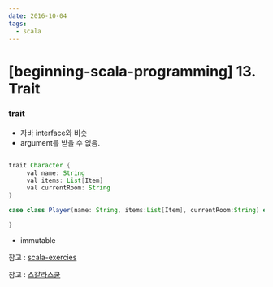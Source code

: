 ```yaml
---
date: 2016-10-04
tags: 
  - scala
---
```


# [beginning-scala-programming] 13. Trait

### trait

- 자바 interface와 비슷
- argument를 받을 수 없음.

```java

trait Character {
     val name: String
     val items: List[Item]
     val currentRoom: String
}

case class Player(name: String, items:List[Item], currentRoom:String) extends Characters {

}
```

- immutable

참고 : [scala-exercies](https://www.scala-exercises.org/std_lib/traits)

참고 : [스칼라스쿨](https://twitter.github.io/scala_school/ko/basics.html#trait)
